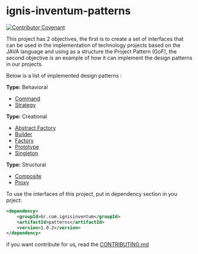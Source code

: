 # ignis-inventum-patterns

[![Contributor Covenant](https://img.shields.io/badge/Contributor%20Covenant-v1.4%20adopted-ff69b4.svg)](CODE_OF_CONDUCT.md)

This project has 2 objectives, the first is to create a set of interfaces that can be used in the implementation of technology projects based on the JAVA language and using as a structure the Project Pattern (GoF), the second objective is an example of how it can implement the design patterns in our projects.

Below is a list of implemented design patterns :

**Type:** Behavioral
* [Command](src/main/java/br/com/ignisinventum/infra/patters/behavioral/command/README.md)
* [Strategy](src/main/java/br/com/ignisinventum/infra/patters/behavioral/strategy/README.md)

**Type:** Creational
* [Abstract Factory](src/main/java/br/com/ignisinventum/infra/patters/creational/abstractfactory/README.md)
* [Builder](src/main/java/br/com/ignisinventum/infra/patters/creational/builder/README.md)
* [Factory](src/main/java/br/com/ignisinventum/infra/patters/creational/factory/README.md)
* [Prototype](src/main/java/br/com/ignisinventum/infra/patters/creational/prototype/README.md)
* [Singleton](src/main/java/br/com/ignisinventum/infra/patters/creational/singleton/README.md)

**Type:** Structural
* [Composite](src/main/java/br/com/ignisinventum/infra/patters/structural/composite/README.md)
* [Proxy](src/main/java/br/com/ignisinventum/infra/patters/structural/proxy/README.md)

To use the interfaces of this project, put in dependency section in you prject:

```xml
<dependency>
	<groupId>br.com.ignisinventum</groupId>
	<artifactId>patterns</artifactId>
	<version>1.0.2</version>
</dependency>
```

if you want contribute for us, read the [CONTRIBUTING.md](/CONTRIBUTING.md)
